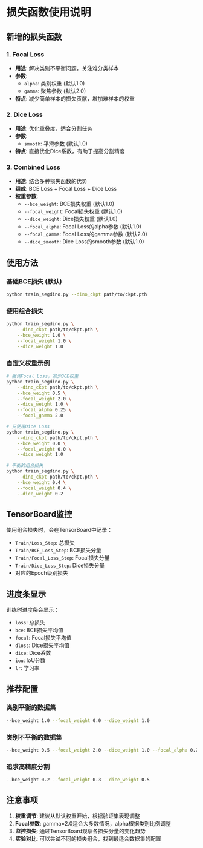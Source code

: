 # 损失函数使用说明

## 新增的损失函数

### 1. Focal Loss
- **用途**: 解决类别不平衡问题，关注难分类样本
- **参数**:
  - `alpha`: 类别权重 (默认1.0)
  - `gamma`: 聚焦参数 (默认2.0)
- **特点**: 减少简单样本的损失贡献，增加难样本的权重

### 2. Dice Loss  
- **用途**: 优化重叠度，适合分割任务
- **参数**:
  - `smooth`: 平滑参数 (默认1.0)
- **特点**: 直接优化Dice系数，有助于提高分割精度

### 3. Combined Loss
- **用途**: 结合多种损失函数的优势
- **组成**: BCE Loss + Focal Loss + Dice Loss
- **权重参数**:
  - `--bce_weight`: BCE损失权重 (默认1.0)
  - `--focal_weight`: Focal损失权重 (默认1.0) 
  - `--dice_weight`: Dice损失权重 (默认1.0)
  - `--focal_alpha`: Focal Loss的alpha参数 (默认1.0)
  - `--focal_gamma`: Focal Loss的gamma参数 (默认2.0)
  - `--dice_smooth`: Dice Loss的smooth参数 (默认1.0)

## 使用方法

### 基础BCE损失 (默认)
```bash
python train_segdino.py --dino_ckpt path/to/ckpt.pth
```

### 使用组合损失
```bash
python train_segdino.py \
    --dino_ckpt path/to/ckpt.pth \
    --bce_weight 1.0 \
    --focal_weight 1.0 \
    --dice_weight 1.0
```

### 自定义权重示例
```bash
# 强调Focal Loss，减少BCE权重
python train_segdino.py \
    --dino_ckpt path/to/ckpt.pth \
    --bce_weight 0.5 \
    --focal_weight 2.0 \
    --dice_weight 1.0 \
    --focal_alpha 0.25 \
    --focal_gamma 2.0

# 只使用Dice Loss
python train_segdino.py \
    --dino_ckpt path/to/ckpt.pth \
    --bce_weight 0.0 \
    --focal_weight 0.0 \
    --dice_weight 1.0

# 平衡的组合损失
python train_segdino.py \
    --dino_ckpt path/to/ckpt.pth \
    --bce_weight 0.4 \
    --focal_weight 0.4 \
    --dice_weight 0.2
```

## TensorBoard监控

使用组合损失时，会在TensorBoard中记录：
- `Train/Loss_Step`: 总损失
- `Train/BCE_Loss_Step`: BCE损失分量
- `Train/Focal_Loss_Step`: Focal损失分量  
- `Train/Dice_Loss_Step`: Dice损失分量
- 对应的Epoch级别损失

## 进度条显示

训练时进度条会显示：
- `loss`: 总损失
- `bce`: BCE损失平均值
- `focal`: Focal损失平均值
- `dloss`: Dice损失平均值
- `dice`: Dice系数
- `iou`: IoU分数
- `lr`: 学习率

## 推荐配置

### 类别平衡的数据集
```bash
--bce_weight 1.0 --focal_weight 0.0 --dice_weight 1.0
```

### 类别不平衡的数据集
```bash
--bce_weight 0.5 --focal_weight 2.0 --dice_weight 1.0 --focal_alpha 0.25 --focal_gamma 2.0
```

### 追求高精度分割
```bash
--bce_weight 0.2 --focal_weight 0.3 --dice_weight 0.5
```

## 注意事项

1. **权重调节**: 建议从默认权重开始，根据验证集表现调整
2. **Focal参数**: gamma=2.0适合大多数情况，alpha根据类别比例调整
3. **监控损失**: 通过TensorBoard观察各损失分量的变化趋势
4. **实验对比**: 可以尝试不同的损失组合，找到最适合数据集的配置

